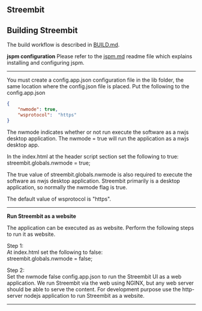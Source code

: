 ## Streembit 

Building Streembit
-----------------

The build workflow is described in [BUILD.md](BUILD.md).


**jspm configuration**
Please refer to the [jspm.md](jspm.md) readme file which explains installing and configuring jspm.

---------------

You must create a config.app.json configuration file in the lib folder, the same location where the config.json file is placed.
Put the following to the config.app.json
```json
{
    "nwmode": true,
    "wsprotocol":  "https"
}
```

The nwmode indicates whether or not run execute the software as a nwjs desktop application. The nwmode = true will run the application as a nwjs desktop app.

In the index.html at the header script section set the following to true:<br />
streembit.globals.nwmode = true;

The true value of streembit.globals.nwmode is also required to execute the software as nwjs desktop application. Streembit primarily is a desktop application, so normally the nwmode flag is true.

The default value of wsprotocol is "https".

---------------

**Run Streembit as a website** 

The application can be executed as as website. Perform the following steps to run it as website.

Step 1:<br />
At index.html set the following to false:<br />
streembit.globals.nwmode = false;

Step 2:<br />
Set the nwmode false config.app.json to run the Streembit UI as a web application. We run Streembit via the web using NGINX, but any web server should be able to serve the content. For development purpose use the http-server nodejs application to run Streembit as a website.


---------------

